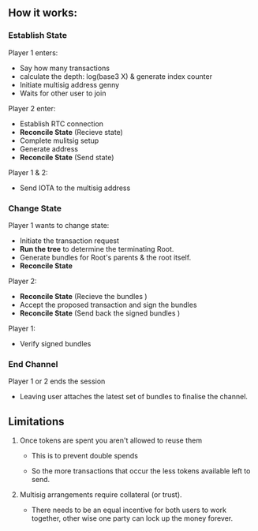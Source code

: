 ## How it works:

### Establish State

Player 1 enters:

- Say how many transactions
- calculate the depth: log(base3 X) & generate index counter
- Initiate multisig address genny
- Waits for other user to join

Player 2 enter:

- Establish RTC connection
- **Reconcile State** (Recieve state)
- Complete mulitsig setup
- Generate address
- **Reconcile State** (Send state)

Player 1 & 2:

- Send IOTA to the multisig address

### Change State

Player 1 wants to change state:

- Initiate the transaction request
- **Run the tree** to determine the terminating Root.
- Generate bundles for Root's parents & the root itself.
- **Reconcile State**

Player 2:

- **Reconcile State** (Recieve the bundles )
- Accept the proposed transaction and sign the bundles
- **Reconcile State** (Send back the signed bundles )

Player 1:

- Verify signed bundles

### End Channel

Player 1 or 2 ends the session

- Leaving user attaches the latest set of bundles to finalise the channel.

## Limitations

1. Once tokens are spent you aren't allowed to reuse them

   - This is to prevent double spends


   - So the more transactions that occur the less tokens available left to send. 

2. Multisig arrangements require collateral (or trust).

   - There needs to be an equal incentive for both users to work together, other wise one party can lock up the money forever.